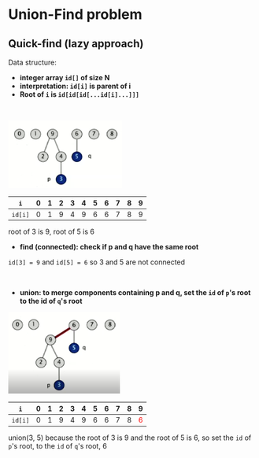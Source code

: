 # Union-Find problem

## Quick-find (lazy approach)

Data structure:

- **integer array `id[]` of size N**
- **interpretation: `id[i]` is parent of i**
- **Root of `i` is `id[id[id[...id[i]...]]]`**
  
<br>

  ![graph](./lazyunion1.png)

  |   `i`   | 0   | 1   | 2   | 3   | 4   | 5   | 6   | 7   | 8   | 9   |
  | :-----: | --- | --- | --- | --- | --- | --- | --- | --- | --- | --- |
  | `id[i]` | 0   | 1   | 9   | 4   | 9   | 6   | 6   | 7   | 8   | 9   |

  root of 3 is 9, root of 5 is 6

- **find (connected): check if p and q have the same root**

`id[3] = 9` and `id[5] = 6` so 3 and 5 are not connected

<br>

- **union: to merge components containing p and q, set the `id` of `p`'s root to the id of `q`'s root**
  
![graph](./lazyunion2.png)

|   `i`   | 0   | 1   | 2   | 3   | 4   | 5   | 6   | 7   | 8   | 9                   |
| :-----: | --- | --- | --- | --- | --- | --- | --- | --- | --- | ------------------- |
| `id[i]` | 0   | 1   | 9   | 4   | 9   | 6   | 6   | 7   | 8   | <font color="red">6 |

union(3, 5) because the root of 3 is 9 and the root of 5 is 6, so set the `id` of `p`'s root, to the `id` of `q`'s root, 6
